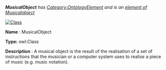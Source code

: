 ___MusicalObject__ 
 has
 [Category:OntologyElement](../../Category/OntologyElement "Category:OntologyElement") 
 and is an
 [element of](../../Property/ElementOf "Property:ElementOf") 
[Musicalobject](../../Submissions/Musicalobject "Submissions:Musicalobject")_




  





[![Class](../../images/thumb/2/27/Class.gif/45px-Class.gif)](../../Image/Class.gif "Class")


__Name__ 
 : MusicalObject
 



__Type:__ 
 owl:Class
 



__Description__ 
 : A musical object is the result of the realisation of a set of instructions that the musician or a computer system uses to realise a piece of music (e.g. music notation).